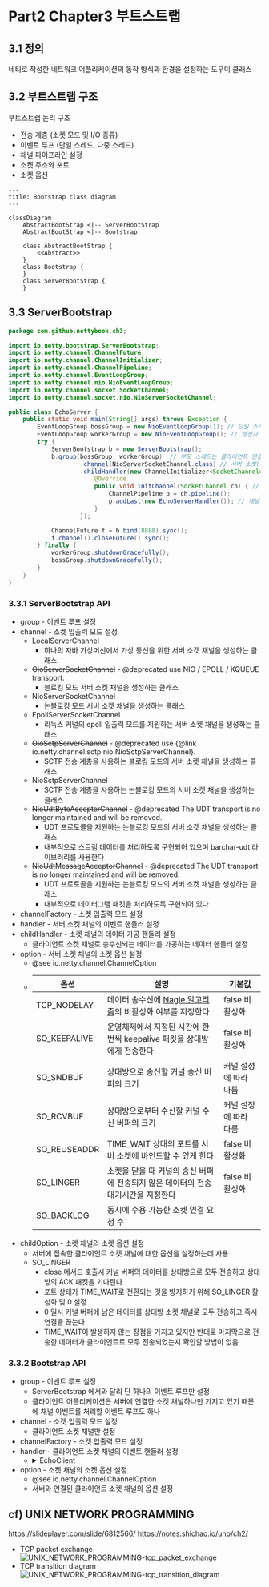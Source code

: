 
# Part2 Chapter3 부트스트랩

## 3.1 정의

네티로 작성한 네트워크 어플리케이션의 동작 방식과 환경을 설정하는 도우미 클래스

## 3.2 부트스트랩 구조

부트스트랩 논리 구조

- 전송 계층 (소켓 모드 및 I/O 종류)
- 이벤트 루프 (단일 스레드, 다중 스레드)
- 채널 파이프라인 설정
- 소켓 주소와 포트
- 소켓 옵션

```mermaid
---
title: Bootstrap class diagram
---

classDiagram
    AbstractBootStrap <|-- ServerBootStrap
    AbstractBootStrap <|-- Bootstrap

    class AbstractBootStrap {
        <<Abstract>>
    }
    class Bootstrap {
    }
    class ServerBootStrap {
    }
```

## 3.3 ServerBootstrap

```java
package com.github.nettybook.ch3;

import io.netty.bootstrap.ServerBootstrap;
import io.netty.channel.ChannelFuture;
import io.netty.channel.ChannelInitializer;
import io.netty.channel.ChannelPipeline;
import io.netty.channel.EventLoopGroup;
import io.netty.channel.nio.NioEventLoopGroup;
import io.netty.channel.socket.SocketChannel;
import io.netty.channel.socket.nio.NioServerSocketChannel;

public class EchoServer {
    public static void main(String[] args) throws Exception {
        EventLoopGroup bossGroup = new NioEventLoopGroup(1); // 단일 스레드 동작 NioEventLoopGroup
        EventLoopGroup workerGroup = new NioEventLoopGroup(); // 생성자 인수가 없으므로 CPU 코어 수에 따른 스레드 수가 설정
        try {
            ServerBootstrap b = new ServerBootstrap();
            b.group(bossGroup, workerGroup)  // 부모 스레드는 클라이언트 연결 요청의 수락 담당, 자식 스레드는 연결된 소켓에 대한 I/O 처리를 담당
                    .channel(NioServerSocketChannel.class) // 서버 소켓(부모 스레드)이 사용할 네트워크 입출력 모드를 설정
                    .childHandler(new ChannelInitializer<SocketChannel>() { // 자식 채널의 초기화 방법 설정
                        @Override
                        public void initChannel(SocketChannel ch) { // 클라이언트로부터 연결된 채널이 초기화될 때의 기본 동작이 지정
                            ChannelPipeline p = ch.pipeline();
                            p.addLast(new EchoServerHandler()); // 채널 파이프라인에 핸들러 클래스 등록, 클라이언트의 연결이 생성되었을 때 데이터 처리를 담당
                        }
                    });

            ChannelFuture f = b.bind(8888).sync();
            f.channel().closeFuture().sync();
        } finally {
            workerGroup.shutdownGracefully();
            bossGroup.shutdownGracefully();
        }
    }
}
```

### 3.3.1 ServerBootstrap API

- group - 이벤트 루프 설정
- channel - 소켓 입출력 모드 설정
    - LocalServerChannel
        - 하나의 자바 가상머신에서 가상 통신을 위한 서버 소켓 채널을 생성하는 클래스
    - ~~OioServerSocketChannel~~ - @deprecated use NIO / EPOLL / KQUEUE transport.
        - 블로킹 모드 서버 소켓 채널을 생성하는 클래스
    - NioServerSocketChannel
        - 논블로킹 모드 서버 소켓 채널을 생성하는 클래스
    - EpollServerSocketChannel
        - 리눅스 커널의 epoll 입출력 모드를 지원하는 서버 소켓 채널을 생성하는 클래스
    - ~~OioSctpServerChannel~~ - @deprecated use {@link io.netty.channel.sctp.nio.NioSctpServerChannel}.
        - SCTP 전송 계층을 사용하는 블로킹 모드의 서버 소켓 채널을 생성하는 클래스
    - NioSctpServerChannel
        - SCTP 전송 계층을 사용하는 논블로킹 모드의 서버 소켓 채널을 생성하는 클래스
    - ~~NioUdtByteAcceptorChannel~~ - @deprecated The UDT transport is no longer maintained and will be removed.
        - UDT 프로토콜을 지원하는 논블로킹 모드의 서버 소켓 채널을 생성하는 클래스
        - 내부적으로 스트림 데이터를 처리하도록 구현되어 있으며 barchar-udt 라이브러리를 사용한다
    - ~~NioUdtMessageAcceptorChannel~~ - @deprecated The UDT transport is no longer maintained and will be removed.
        - UDT 프로토콜을 지원하는 논블로킹 모드의 서버 소켓 채널을 생성하는 클래스
        - 내부적으로 데이터그램 패킷을 처리하도록 구현되어 있다
- channelFactory - 소켓 입출력 모드 설정
- handler - 서버 소켓 채널의 이벤트 핸들러 설정
- childHandler - 소켓 채널의 데이터 가공 핸들러 설정
    - 클라이언트 소켓 채널로 송수신되는 데이터를 가공하는 데이터 핸들러 설정
- option - 서버 소켓 채널의 소켓 옵션 설정
    - @see io.netty.channel.ChannelOption 
    - | 옵션            | 설명                                                                                    | 기본값          |
      |---------------|---------------------------------------------------------------------------------------|--------------|
      | TCP_NODELAY   | 데이터 송수신에 [Nagle 알고리즘](https://en.wikipedia.org/wiki/Nagle's_algorithm)의 비활성화 여부를 지정한다 | false 비활성화   |
      | SO_KEEPALIVE  | 운영체제에서 지정된 시간에 한번씩 keepalive 패킷을 상대방에게 전송한다                                           | false 비활성화   |
      | SO_SNDBUF     | 상대방으로 송신할 커널 송신 버퍼의 크기                                                                | 커널 설정에 따라 다름 |
      | SO_RCVBUF     | 상대방으로부터 수신할 커널 수신 버퍼의 크기                                                              | 커널 설정에 따라 다름 |
      | SO_REUSEADDR  | TIME_WAIT 상태의 포트를 서버 소켓에 바인드할 수 있게 한다                                                 | false 비활성화   |
      | SO_LINGER     | 소켓을 닫을 때 커널의 송신 버퍼에 전송되지 않은 데이터의 전송 대기시간을 지정한다                                        | false 비활성화   |
      | SO_BACKLOG    | 동시에 수용 가능한 소켓 연결 요청 수                                                                 |
- childOption - 소켓 채널의 소켓 옵션 설정
  - 서버에 접속한 클라이언트 소켓 채널에 대한 옵션을 설정하는데 사용
  - SO_LINGER
    - close 메서드 호출시 커널 버퍼의 데이터를 상대방으로 모두 전송하고 상대방의 ACK 패킷을 기다린다.
    - 포트 상태가 TIME_WAIT로 전환되는 것을 방지하기 위해 SO_LINGER 활성화 및 0 설정
    - 0 일시 커널 버퍼에 남은 데이터를 상대방 소켓 채널로 모두 전송하고 즉시 연결을 끊는다
    - TIME_WAIT이 발생하지 않는 장점을 가지고 있지만 반대로 마지막으로 전송한 데이터가 클라이언트로 모두 전송되었는지 확인할 방법이 없음

### 3.3.2 Bootstrap API

- group - 이벤트 루프 설정
  - ServerBootstrap 에서와 달리 단 하나의 이벤트 루프만 설정
  - 클라이언트 어플리케이션은 서버에 연결한 소켓 채널하나만 가지고 있기 때문에 채널 이벤트를 처리할 이벤트 루프도 하나
- channel - 소켓 입출력 모드 설정
  - 클라이언트 소켓 채널만 설정
- channelFactory - 소켓 입출력 모드 설정
- handler - 클라이언트 소켓 채널의 이벤트 핸들러 설정
  - <details>
    <summary>EchoClient</summary>
    
    ```java
    package com.github.nettybook.ch3;
    
    import io.netty.bootstrap.Bootstrap;
    import io.netty.channel.ChannelFuture;
    import io.netty.channel.ChannelInitializer;
    import io.netty.channel.ChannelPipeline;
    import io.netty.channel.EventLoopGroup;
    import io.netty.channel.nio.NioEventLoopGroup;
    import io.netty.channel.socket.SocketChannel;
    import io.netty.channel.socket.nio.NioSocketChannel;
    
    /**
     * Sends one message when a connection is open and echoes back any received
     * data to the server.  Simply put, the echo client initiates the ping-pong
     * traffic between the echo client and server by sending the first message to
     * the server.
     */
    public final class EchoClient {
        public static void main(String[] args) throws Exception {
            EventLoopGroup group = new NioEventLoopGroup();
    
            try {
                Bootstrap b = new Bootstrap();
                b.group(group)
                 .channel(NioSocketChannel.class)
                 .handler(new ChannelInitializer<SocketChannel>() { // 클라이언트 소켓 채널의 이벤트 핸들러를 설정
                     @Override
                     public void initChannel(SocketChannel ch) throws Exception {
                         ChannelPipeline p = ch.pipeline();
                         p.addLast(new EchoClientHandler()); // 이벤트 핸들러 EchoClientHandler 등록
                     }
                 });
    
                ChannelFuture f = b.connect("localhost", 8888).sync();
    
                f.channel().closeFuture().sync();
            }
            finally {
                group.shutdownGracefully();
            }
        }
    }
    ```
    
    <a href="https://github.com/krisjey/netty.book.kor/blob/master/example/src/java/com/github/nettybook/ch3/EchoClient.java">Refer</a>
    
    </details>
- option - 소켓 채널의 소켓 옵션 설정
    - @see io.netty.channel.ChannelOption
    - 서버와 연결된 클라이언트 소켓 채널의 옵션 설정

## cf) UNIX NETWORK PROGRAMMING
https://slideplayer.com/slide/6812566/
https://notes.shichao.io/unp/ch2/

- TCP packet exchange
![UNIX_NETWORK_PROGRAMMING-tcp_packet_exchange](./img/UNIX_NETWORK_PROGRAMMING-tcp_packet_exchange.png)
- TCP transition diagram
![UNIX_NETWORK_PROGRAMMING-tcp_transition_diagram](./img/UNIX_NETWORK_PROGRAMMING-tcp_transition_diagram.png)
